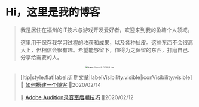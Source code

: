 # Hi，这里是我的博客

> 我是居住在福州的IT技术与游戏开发爱好者，欢迎来到我的~~鱼塘~~个人领域。
>
> 这里用于保存我学习过程的收获和成果，以及各种扯皮。这些东西不会很高大上，但相信会很有趣。希望能够留下，值得为之保留的东西，打磨自己、分享给需要的人。

<div align=center>
  <img src="https://i.loli.net/2020/02/12/sUFdWlSOwu4kqaC.jpg" alt="Hinaka - ストレッチ_75618846_ .jpg" style="zoom:30%;" />
</div>

> [!tip|style:flat|label:近期文章|labelVisibility:visible|iconVisibility:visible]
> 📃 [如何搭建一个博客](/zh-cn/tech/如何搭建一个博客.md) 📅2020/02/14
>
> 📃 [Adobe Audition录音室后期技巧](/zh-cn/media/audition.md) 📅2020/02/12
>